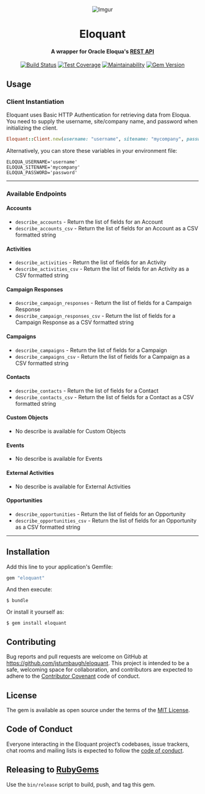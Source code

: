 <div align="center">

![Imgur](https://i.imgur.com/GVZPW02.png)

# Eloquant

#### A wrapper for Oracle Eloqua's [REST API](https://docs.oracle.com/cloud/latest/marketingcs_gs/OMCAB/index.htm)

[![Build Status](https://travis-ci.org/jstumbaugh/eloquant.svg?branch=master)](https://travis-ci.org/jstumbaugh/eloquant)
[![Test Coverage](https://api.codeclimate.com/v1/badges/66148a40fdaa015d4006/test_coverage)](https://codeclimate.com/github/jstumbaugh/eloquant/test_coverage)
[![Maintainability](https://api.codeclimate.com/v1/badges/66148a40fdaa015d4006/maintainability)](https://codeclimate.com/github/jstumbaugh/eloquant/maintainability)
[![Gem Version](https://badge.fury.io/rb/eloquant.svg)](https://badge.fury.io/rb/eloquant)

</div>

## Usage

### Client Instantiation

Eloquant uses Basic HTTP Authentication for retrieving data from Eloqua. You
need to supply the username, site/company name, and password when initializing
the client.

```ruby
Eloquant::Client.new(username: "username", sitename: "mycompany", password: "password")
```

Alternatively, you can store these variables in your environment file:

```
ELOQUA_USERNAME='username'
ELOQUA_SITENAME='mycompany'
ELOQUA_PASSWORD='password'
```

---------

### Available Endpoints

#### Accounts

- `describe_accounts` - Return the list of fields for an Account
- `describe_accounts_csv` - Return the list of fields for an Account as a CSV formatted string

#### Activities

- `describe_activities` - Return the list of fields for an Activity
- `describe_activities_csv` - Return the list of fields for an Activity as a CSV formatted string

#### Campaign Responses

- `describe_campaign_responses` - Return the list of fields for a Campaign Response
- `describe_campaign_responses_csv` - Return the list of fields for a Campaign Response as a CSV formatted string

#### Campaigns

- `describe_campaigns` - Return the list of fields for a Campaign
- `describe_campaigns_csv` - Return the list of fields for a Campaign as a CSV formatted string

#### Contacts

- `describe_contacts` - Return the list of fields for a Contact
- `describe_contacts_csv` - Return the list of fields for a Contact as a CSV formatted string

#### Custom Objects

- No describe is available for Custom Objects

#### Events

- No describe is available for Events

#### External Activities

- No describe is available for External Activities

#### Opportunities

- `describe_opportunities` - Return the list of fields for an Opportunity
- `describe_opportunities_csv` - Return the list of fields for an Opportunity as a CSV formatted string

-----------

## Installation

Add this line to your application's Gemfile:

```ruby
gem "eloquant"
```

And then execute:

    $ bundle

Or install it yourself as:

    $ gem install eloquant

## Contributing

Bug reports and pull requests are welcome on GitHub at
https://github.com/jstumbaugh/eloquant. This project is intended to be a safe,
welcoming space for collaboration, and contributors are expected to adhere to
the [Contributor Covenant](http://contributor-covenant.org) code of conduct.

## License

The gem is available as open source under the terms of the [MIT License](https://opensource.org/licenses/MIT).

## Code of Conduct

Everyone interacting in the Eloquant project’s codebases, issue trackers, chat rooms and mailing lists is expected to follow the [code of conduct](https://github.com/jstumbaugh/eloquant/blob/master/CODE_OF_CONDUCT.md).

## Releasing to [RubyGems](https://rubygems.org/gems/eloquant)

Use the `bin/release` script to build, push, and tag this gem.
